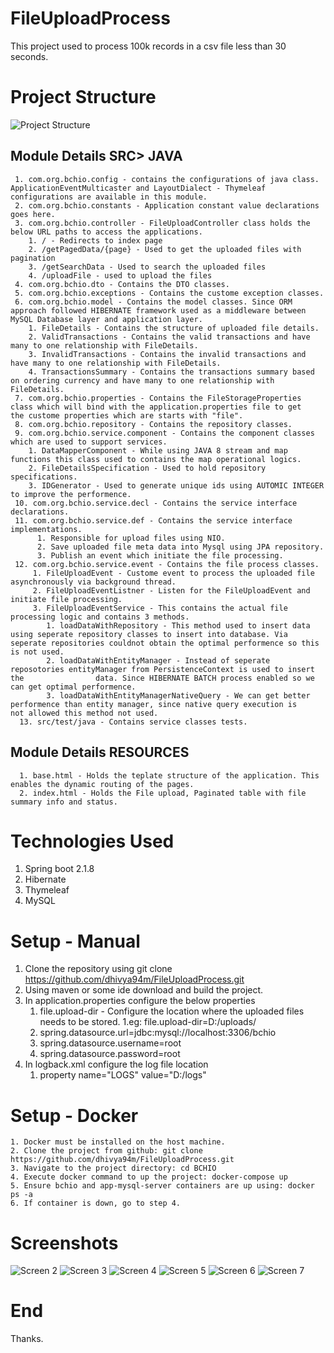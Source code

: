 # FileUploadProcess

This project used to process 100k records in a csv file less than 30 seconds.

# Project Structure

![Project Structure](https://github.com/dhivya94m/FileUploadProcess/blob/master/src/main/resources/screens/1.png)

  ## Module Details SRC> JAVA
     1. com.org.bchio.config - contains the configurations of java class. ApplicationEventMulticaster and LayoutDialect - Thymeleaf               configurations are available in this module.
     2. com.org.bchio.constants - Application constant value declarations goes here.
     3. com.org.bchio.controller - FileUploadController class holds the below URL paths to access the applications.
        1. / - Redirects to index page
        2. /getPagedData/{page} - Used to get the uploaded files with pagination
        3. /getSearchData - Used to search the uploaded files
        4. /uploadFile - used to upload the files
     4. com.org.bchio.dto - Contains the DTO classes.
     5. com.org.bchio.exceptions - Contains the custome exception classes.
     6. com.org.bchio.model - Contains the model classes. Since ORM approach followed HIBERNATE framework used as a middleware between             MySQL Database layer and application layer.
        1. FileDetails - Contains the structure of uploaded file details.
        2. ValidTransactions - Contains the valid transactions and have many to one relationship with FileDetails.
        3. InvalidTransactions - Contains the invalid transactions and have many to one relationship with FileDetails.
        4. TransactionsSummary - Contains the transactions summary based on ordering currency and have many to one relationship with                  FileDetails.
     7. com.org.bchio.properties - Contains the FileStorageProperties class which will bind with the application.properties file to get           the custome properties which are starts with "file".
     8. com.org.bchio.repository - Contains the repository classes.
     9. com.org.bchio.service.component - Contains the component classes which are used to support services. 
        1. DataMapperComponent - While using JAVA 8 stream and map functions this class used to contains the map operational logics.
        2. FileDetailsSpecification - Used to hold repository specifications.
        3. IDGenerator - Used to generate unique ids using AUTOMIC INTEGER to improve the performence.
     10. com.org.bchio.service.decl - Contains the service interface declarations.
     11. com.org.bchio.service.def - Contains the service interface implementations.
          1. Responsible for upload files using NIO.
          2. Save uploaded file meta data into Mysql using JPA repository.
          3. Publish an event which initiate the file processing.
     12. com.org.bchio.service.event - Contains the file process classes.
         1. FileUploadEvent - Custome event to process the uploaded file asynchronously via background thread.
         2. FileUploadEventListner - Listen for the FileUploadEvent and initiate file processing.
         3. FileUploadEventService - This contains the actual file processing logic and contains 3 methods.
            1. loadDataWithRepository - This method used to insert data using seperate repository classes to insert into database. Via                  seperate repositories couldnot obtain the optimal performence so this is not used.
            2. loadDataWithEntityManager - Instead of seperate reposotories entityManager from PersistenceContext is used to insert the                data. Since HIBERNATE BATCH process enabled so we can get optimal performence.
            3. loadDataWithEntityManagerNativeQuery - We can get better performence than entity manager, since native query execution is                not allowed this method not used.
      13. src/test/java - Contains service classes tests.
        
  ## Module Details RESOURCES      
      1. base.html - Holds the teplate structure of the application. This enables the dynamic routing of the pages.
      2. index.html - Holds the File upload, Paginated table with file summary info and status.
    
# Technologies Used
  1. Spring boot 2.1.8
  2. Hibernate
  3. Thymeleaf
  4. MySQL

# Setup - Manual
  1. Clone the repository using 
    git clone https://github.com/dhivya94m/FileUploadProcess.git
  2. Using maven or some ide download and build the project.
  3. In application.properties configure the below properties
      1. file.upload-dir - Configure the location where the uploaded files needs to be stored. 
          1.eg: file.upload-dir=D:/uploads/
      2. spring.datasource.url=jdbc:mysql://localhost:3306/bchio
      3. spring.datasource.username=root
      4. spring.datasource.password=root
  4. In logback.xml configure the log file location
      1. property name="LOGS" value="D:/logs"
 
# Setup - Docker
	1. Docker must be installed on the host machine.
	2. Clone the project from github: git clone https://github.com/dhivya94m/FileUploadProcess.git
	3. Navigate to the project directory: cd BCHIO
	4. Execute docker command to up the project: docker-compose up
	5. Ensure bchio and app-mysql-server containers are up using: docker ps -a
	6. If container is down, go to step 4.
      
# Screenshots
![Screen 2](https://github.com/dhivya94m/FileUploadProcess/blob/master/src/main/resources/screens/2.PNG)
![Screen 3](https://github.com/dhivya94m/FileUploadProcess/blob/master/src/main/resources/screens/3.PNG)
![Screen 4](https://github.com/dhivya94m/FileUploadProcess/blob/master/src/main/resources/screens/4.PNG)
![Screen 5](https://github.com/dhivya94m/FileUploadProcess/blob/master/src/main/resources/screens/5.PNG)
![Screen 6](https://github.com/dhivya94m/FileUploadProcess/blob/master/src/main/resources/screens/6.PNG)
![Screen 7](https://github.com/dhivya94m/FileUploadProcess/blob/master/src/main/resources/screens/7.PNG)

# End
Thanks.    
